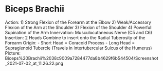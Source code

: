 # Biceps Brachii

Action: 1) Strong Flexion of the Forearm at the Elbow                                    2) Weak/Accessory Flexion of the Arm at the Shoulder                                            3) Flexion of the Shoulder              4) Powerful Supination of the Arm
Innervation: Musculocutaneous Nerve (C5 and C6)
Insertion: 2 Heads Combine to insert onto the Radial Tuberosity of the Forearm
Origin: - Short Head = Coracoid Process                                                     - Long Head = Supraglenoid Tubercle (Travels in Intertubercular Sulcus of the Humerus)
Picture: Biceps%20Brachii%2038c9009a7284477da8b4629f6b544504/Screenshot_2021-07-02_at_11.26.22.png